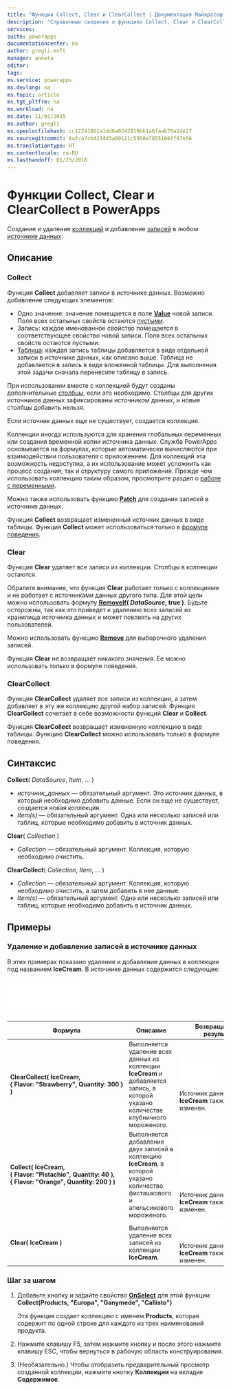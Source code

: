 ```yaml
---
title: "Функции Collect, Clear и ClearCollect | Документация Майкрософт"
description: "Справочные сведения о функциях Collect, Clear и ClearCollect в PowerApps, включая описание синтаксиса и примеры"
services: 
suite: powerapps
documentationcenter: na
author: gregli-msft
manager: anneta
editor: 
tags: 
ms.service: powerapps
ms.devlang: na
ms.topic: article
ms.tgt_pltfrm: na
ms.workload: na
ms.date: 11/01/2015
ms.author: gregli
ms.openlocfilehash: cc12241861a1dd6a0242810bb1a6faab70a2de27
ms.sourcegitcommit: 6afca7cb4234d3a60111c5950e7855106ff97e56
ms.translationtype: HT
ms.contentlocale: ru-RU
ms.lasthandoff: 01/23/2018
---
```

# <a name="collect-clear-and-clearcollect-functions-in-powerapps"></a>Функции Collect, Clear и ClearCollect в PowerApps
Создание и удаление [коллекций](../working-with-data-sources.md#collections) и добавление [записей](../working-with-tables.md#records) в любом [источнике данных](../working-with-data-sources.md).

## <a name="description"></a>Описание
### <a name="collect"></a>Collect
Функция **Collect** добавляет записи в источнике данных. Возможно добавление следующих элементов:

* Одно значение: значение помещается в поле **[Value](function-value.md)** новой записи.  Поля всех остальных свойств остаются [пустыми](function-isblank-isempty.md).
* Запись: каждое именованное свойство помещается в соответствующее свойство новой записи.  Поля всех остальных свойств остаются пустыми.
* [Таблица](../working-with-tables.md): каждая запись таблицы добавляется в виде отдельной записи в источнике данных, как описано выше. Таблица не добавляется в запись в виде вложенной таблицы. Для выполнения этой задачи сначала перенесите таблицу в запись.

При использовании вместе с коллекцией будут созданы дополнительные [столбцы](../working-with-tables.md#columns), если это необходимо. Столбцы для других источников данных зафиксированы источником данных, и новые столбцы добавить нельзя.  

Если источник данных еще не существует, создается коллекция.

Коллекции иногда используются для хранения глобальных переменных или создания временной копии источника данных. Служба PowerApps основывается на формулах, которые автоматически вычисляются при взаимодействии пользователя с приложением. Для коллекций эта возможность недоступна, а их использование может усложнить как процесс создания, так и структуру самого приложения. Прежде чем использовать коллекцию таким образом, просмотрите раздел о [работе с переменными](../working-with-variables.md).

Можно также использовать функцию **[Patch](function-patch.md)** для создания записей в источнике данных.

Функция **Collect** возвращает измененный источник данных в виде таблицы.  Функция **Collect** может использоваться только в [формуле поведения](../working-with-formulas-in-depth.md).

### <a name="clear"></a>Clear
Функция **Clear** удаляет все записи из коллекции.  Столбцы в коллекции остаются.

Обратите внимание, что функция **Clear** работает только с коллекциями и не работает с источниками данных другого типа.  Для этой цели можно использовать формулу **[RemoveIf](function-remove-removeif.md)( *DataSource*, true )**.  Будьте осторожны, так как это приведет к удалению всех записей из хранилища источника данных и может повлиять на других пользователей.

Можно использовать функцию **[Remove](function-remove-removeif.md)** для выборочного удаления записей.

Функция **Clear** не возвращает никакого значения.  Ее можно использовать только в формуле поведения.

### <a name="clearcollect"></a>ClearCollect
Функция **ClearCollect** удаляет все записи из коллекции, а затем добавляет в эту же коллекцию другой набор записей.  Функция **ClearCollect** сочетает в себе возможности функций **Clear** и **Collect**.

Функция **ClearCollect** возвращает измененную коллекцию в виде таблицы.  Функцию **ClearCollect** можно использовать только в формуле поведения.

## <a name="syntax"></a>Синтаксис
**Collect**( *DataSource*, *Item*, ... )

* *источник_данных* — обязательный аргумент. Это источник данных, в который необходимо добавить данные.  Если он еще не существует, создается новая коллекция.
* *Item(s)* — обязательный аргумент.  Одна или несколько записей или таблиц, которые необходимо добавить в источник данных.  

**Clear**( *Collection* )

* *Collection* — обязательный аргумент. Коллекция, которую необходимо очистить.

**ClearCollect**( *Collection*, *Item*, ... )

* *Collection* — обязательный аргумент. Коллекция, которую необходимо очистить, а затем добавить в нее данные.
* *Item(s)* — обязательный аргумент.  Одна или несколько записей или таблиц, которые необходимо добавить в источник данных.  

## <a name="examples"></a>Примеры
### <a name="clearing-and-adding-records-to-a-data-source"></a>Удаление и добавление записей в источнике данных
В этих примерах показано удаление и добавление данных в коллекции под названием **IceCream**.  В источнике данных содержится следующее:

![](media/function-clear-collect-clearcollect/icecream.png)

| Формула | Описание | Возвращаемый результат |
| --- | --- | --- |
| **ClearCollect( IceCream, {&nbsp;Flavor:&nbsp;"Strawberry",&nbsp;Quantity:&nbsp;300&nbsp;} )** |Выполняется удаление всех данных из коллекции **IceCream** и добавляется запись, в которой указано количестве клубничного мороженого. |<style> img { max-width: none } </style> ![](media/function-clear-collect-clearcollect/icecream-clearcollect.png)<br><br>Источник данных **IceCream** также был изменен. |
| **Collect( IceCream, {&nbsp;Flavor:&nbsp;"Pistachio",&nbsp;Quantity:&nbsp;40&nbsp;}, {&nbsp;Flavor:&nbsp;"Orange",&nbsp;Quantity:&nbsp;200&nbsp;}  )** |Выполняется добавление двух записей в коллекцию **IceCream**, в которой указано количество фисташкового и апельсинового мороженого. |![](media/function-clear-collect-clearcollect/icecream-collect.png)<br><br>Источник данных **IceCream** также был изменен. |
| **Clear( IceCream )** |Выполняется удаление всех записей из коллекции **IceCream**. |![](media/function-clear-collect-clearcollect/icecream-clear.png)<br><br>Источник данных **IceCream** также был изменен. |

### <a name="step-by-step"></a>Шаг за шагом
1. Добавьте кнопку и задайте свойство **[OnSelect](../controls/properties-core.md)** для этой функции:<br>**Collect(Products, &quot;Europa&quot;, &quot;Ganymede&quot;, &quot;Callisto&quot;)**
   
    Эта функция создает коллекцию с именем **Products**, которая содержит по одной строке для каждого из трех наименований продукта.
2. Нажмите клавишу F5, затем нажмите кнопку и после этого нажмите клавишу ESC, чтобы вернуться в рабочую область конструирования.
3. (Необязательно.) Чтобы отобразить предварительный просмотр созданной коллекции, нажмите кнопку **Коллекции** на вкладке **Содержимое**.


